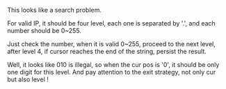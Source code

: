 
This looks like a search problem.

For valid IP, it should be four level, each one is separated by '.', and each number should be 0~255.

Just check the number, when it is valid 0~255, proceed to the next level, after level 4, if cursor reaches the end of the string, persist the result.

Well, it looks like 010 is illegal, so when the cur pos is '0', it should be only one digit for this level.
And pay attention to the exit strategy, not only cur but also level !

